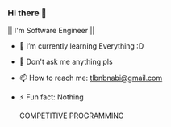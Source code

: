 ### Hi there 👋
  
  || I'm Software Engineer ||
 

- 🌱 I’m currently learning Everything :D
- 💬 Don't ask me anything pls
- 📫 How to reach me: tlbnbnabi@gmail.com
- ⚡ Fun fact: Nothing 


  COMPETITIVE PROGRAMMING 
